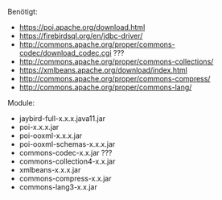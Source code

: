 Benötigt:
- https://poi.apache.org/download.html
- https://firebirdsql.org/en/jdbc-driver/
- http://commons.apache.org/proper/commons-codec/download_codec.cgi ???
- http://commons.apache.org/proper/commons-collections/
- https://xmlbeans.apache.org/download/index.html
- http://commons.apache.org/proper/commons-compress/
- http://commons.apache.org/proper/commons-lang/

Module:
- jaybird-full-x.x.x.java11.jar
- poi-x.x.x.jar
- poi-ooxml-x.x.x.jar
- poi-ooxml-schemas-x.x.x.jar
- commons-codec-x.x.jar ???
- commons-collection4-x.x.jar
- xmlbeans-x.x.x.jar
- commons-compress-x.x.jar
- commons-lang3-x.x.jar
